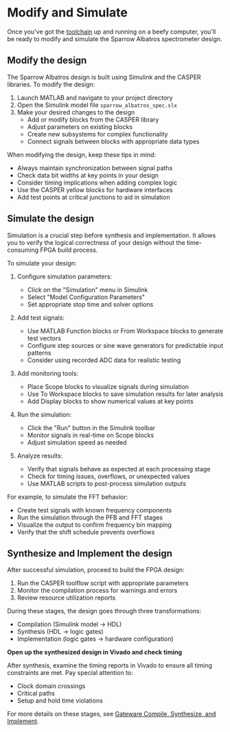 
# Modify and Simulate

Once you've got the [toolchain](./installing-the-toolchain.md) up and running on a beefy computer, you'll be ready to modify and simulate the Sparrow Albatros spectrometer design.

## Modify the design

The Sparrow Albatros design is built using Simulink and the CASPER libraries. To modify the design:

1. Launch MATLAB and navigate to your project directory
2. Open the Simulink model file `sparrow_albatros_spec.slx`
3. Make your desired changes to the design
   - Add or modify blocks from the CASPER library
   - Adjust parameters on existing blocks
   - Create new subsystems for complex functionality
   - Connect signals between blocks with appropriate data types

When modifying the design, keep these tips in mind:

- Always maintain synchronization between signal paths
- Check data bit widths at key points in your design
- Consider timing implications when adding complex logic
- Use the CASPER yellow blocks for hardware interfaces
- Add test points at critical junctions to aid in simulation

## Simulate the design

Simulation is a crucial step before synthesis and implementation. It allows you to verify the logical correctness of your design without the time-consuming FPGA build process.

To simulate your design:

1. Configure simulation parameters:
   - Click on the "Simulation" menu in Simulink
   - Select "Model Configuration Parameters"
   - Set appropriate stop time and solver options

2. Add test signals:
   - Use MATLAB Function blocks or From Workspace blocks to generate test vectors
   - Configure step sources or sine wave generators for predictable input patterns
   - Consider using recorded ADC data for realistic testing

3. Add monitoring tools:
   - Place Scope blocks to visualize signals during simulation
   - Use To Workspace blocks to save simulation results for later analysis
   - Add Display blocks to show numerical values at key points

4. Run the simulation:
   - Click the "Run" button in the Simulink toolbar
   - Monitor signals in real-time on Scope blocks
   - Adjust simulation speed as needed

5. Analyze results:
   - Verify that signals behave as expected at each processing stage
   - Check for timing issues, overflows, or unexpected values
   - Use MATLAB scripts to post-process simulation outputs

For example, to simulate the FFT behavior:
- Create test signals with known frequency components
- Run the simulation through the PFB and FFT stages
- Visualize the output to confirm frequency bin mapping
- Verify that the shift schedule prevents overflows

## Synthesize and Implement the design

After successful simulation, proceed to build the FPGA design:

1. Run the CASPER toolflow script with appropriate parameters
2. Monitor the compilation process for warnings and errors
3. Review resource utilization reports

During these stages, the design goes through three transformations:
- Compilation (Simulink model → HDL)
- Synthesis (HDL → logic gates)
- Implementation (logic gates → hardware configuration)

**Open up the synthesized design in Vivado and check timing**

After synthesis, examine the timing reports in Vivado to ensure all timing constraints are met. Pay special attention to:
- Clock domain crossings
- Critical paths
- Setup and hold time violations

For more details on these stages, see [Gateware Compile, Synthesize, and Implement](./gateware-compile-synthesize-implement.md).

